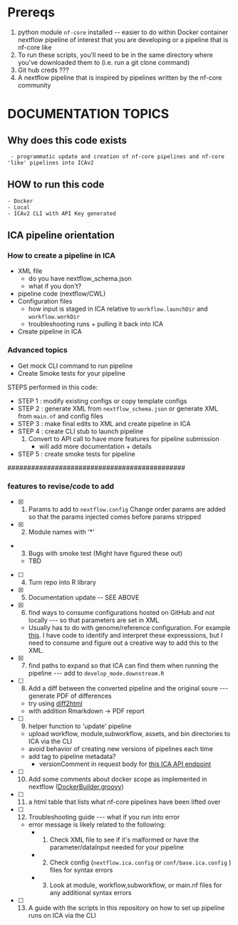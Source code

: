 # Prereqs
1) python module ```nf-core``` installed
-- easier to do within Docker container
nextflow pipeline of interest that you are developing or a pipeline that is nf-core like
2) To run these scripts, you'll need to be in the same directory where you've downloaded them to (i.e. run a git clone command)
3) Git hub creds ???
4) A nextflow pipeline that is inspired by pipelines written by the nf-core community


# DOCUMENTATION TOPICS

## Why does this code exists
	 - programmatic update and creation of nf-core pipelines and nf-core 'like' pipelines into ICAv2
## HOW to run this code
	- Docker
	- Local
	- ICAv2 CLI with API Key generated

## ICA pipeline orientation
### How to create a pipeline in ICA
- XML file
	- do you have nextflow_schema.json
	- what if you don't?
- pipeline code (nextflow/CWL)
- Configuration files
	- how input is staged in ICA relative to ```workflow.launchDir``` and ```workflow.workDir```
	- troubleshooting runs + pulling it back into ICA
- Create pipeline in ICA
### Advanced topics
- Get mock CLI command to run pipeline
- Create Smoke tests for your pipeline

STEPS performed in this code:
- STEP 1 : modify existing configs or copy template configs
- STEP 2 : generate XML from ```nextflow_schema.json``` or generate XML from ```main.nf``` and config files
- STEP 3 : make final edits to XML and create pipeline in ICA
- STEP 4 : create CLI stub to launch pipeline
	1) Convert to API call to have more features for pipeline submission
		- will add more documentation + details  
- STEP 5 : create smoke tests for pipeline

#############################################
### features to revise/code to add
- [X] 1) Params to add to ```nextflow.config```
Change order params are added so that the params injected comes before params stripped
- [X] 2) Module names with ‘*’ 
- 3) Bugs with smoke test (Might have figured these out)
	- TBD
- [ ] 4) Turn repo into R library 
- [X] 5) Documentation update  -- SEE ABOVE
- [X] 6) find ways to consume configurations hosted on GitHub and not locally --- so that parameters are set in XML
	- Usually has to do with genome/reference configuration. For example [this](https://github.com/keng404/ica_nextflow_demos/blob/master/rnaseq/nextflow.config#L130). I have code to identify and interpret these expresssions, but I need to consume and figure out a creative way to  add this to the XML.  	
- [X] 7) find paths to expand so that ICA can find them when running the pipeline --- add to ```develop_mode.downstream.R```
- [ ] 8) Add a diff between the converted pipeline and the original soure --- generate PDF of differences
	- try using [diff2html](https://github.com/rtfpessoa/diff2html)
	- with addition Rmarkdown -> PDF report
- [ ] 9) helper function to 'update' pipeline
	- upload workflow, module,subworkflow, assets, and bin directories to ICA via the CLI
	- avoid behavior of creating new versions of pipelines each time
	- add tag to pipeline metadata?
		- versionComment in request body for [this ICA API endpoint](https://ica.illumina.com/ica/api/swagger/index.html#/Project%20Pipeline/createNextflowPipeline)
- [ ] 10) Add some comments about docker scope as implemented in nextflow ([DockerBuilder.groovy](https://github.com/nextflow-io/nextflow/blob/master/modules/nextflow/src/main/groovy/nextflow/container/DockerBuilder.groovy))
- [ ] 11) a html table that lists what nf-core pipelines have been lifted over
- [ ] 12) Troubleshooting guide --- what if you run into error
	- error message is likely related to the following:
		- 1) Check XML file to see if it's malformed or have the parameter/dataInput needed for your pipeline
		- 2) Check config (```nextflow.ica.config``` or ```conf/base.ica.config``` ) files for syntax errors
		- 3) Look at module, workflow,subworkflow, or main.nf files for any additional syntax errors
- [ ] 13) A guide with the scripts in this repository on how to set up pipeline runs on ICA via the CLI
